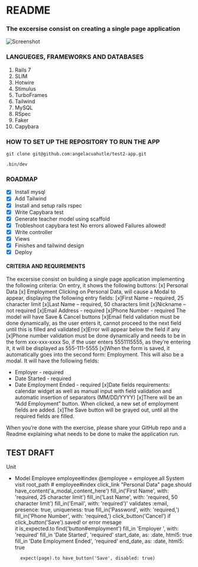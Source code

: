 # README

### The excersise consist on creating a single page application

![Screenshot](shoot-app.png)

### LANGUEGES, FRAMEWORKS AND DATABASES

1. Rails 7
2. SLIM
3. Hotwire
4. Stimulus
5. TurboFrames
6. Tailwind
7. MySQL
8. RSpec
9. Faker
10. Capybara

### HOW TO SET UP THE REPOSITORY TO RUN THE APP

`git clone git@github.com:angelacuahutle/test2-app.git`

`.bin/dev`

### ROADMAP

- [x] Install mysql
- [x] Add Tailwind
- [x] Install and setup rails rspec
- [x] Write Capybara test
- [x] Generate teacher model using scaffold
- [x] Trobleshoot capybara test
      No errors allowed
      Failures allowed!
- [x] Write controller
- [x] Views
- [x] Finishes and tailwind design
- [x] Deploy

#### CRITERIA AND REQUIREMENTS

The excersise consist on building a single page application implementing the following criteria:
On entry, it shows the following buttons:
[x] Personal Data
[x] Employment
Clicking on Personal Data, will cause a Modal to appear, displaying the following entry fields:
[x]First Name – required, 25 character limit
[x]Last Name – required, 50 characters limit
[x]Nickname – not required
[x]Email Address - required
[x]Phone Number - required
The model will have Save & Cancel buttons
[x]Email field validation must be done dynamically, as the user enters it, cannot proceed to the
next field until this is filled and validated
[x]Error will appear below the field if any
[x]Phone number validation must be done dynamically and needs to be in the form xxx-xxx-xxxx
So, if the user enters 5551115555, as they’re entering it, it will be displayed as 555-111-5555
[x]When the form is saved, it automatically goes into the second form: Employment. This will also
be a modal. It will have the following fields: 
- Employer - required 
- Date Started - required
- Date Employment Ended - required
[x]Date fields requirements: calendar widget as well as manual input with field validation and
automatic insertion of separators (MM/DD/YYYY)
[x]There will be an “Add Employment” button. When clicked, a new set of employment fields are added.
[x]The Save button will be grayed out, until all the required fields are filled.

When you’re done with the exercise, please share your GitHub repo and a Readme explaining
what needs to be done to make the application run.

## TEST DRAFT

Unit

- Model Employee
  employee#index
  @employee = employee.all
  System
  visit root_path # employee#index
    click_link "Personal Data"
      page.should have_content('a_modal_content_here')
        fill_in('First Name', with: 'required, 25 character limit')
        fill_in('Last Name', with: 'required, 50 character limit')
        fill_in('Email', with: 'required')'
        validates :email, presence: true, uniqueness: true
        fill_in('Password', with: 'required,')
        fill_in('Phone Number', with: 'required,')
         click_button('Cancel')
         if click_button('Save').saved!
         or error mesage  
    it is_expected.to find('button#employment')
        fill_in 'Employer ', with: 'required'
        fill_in 'Date Started', 'required' start_date, as: :date, html5: true
        fill_in 'Date Employment Ended', 'required' end_date, as: :date, html5: true
        
        expect(page).to have_button('Save', disabled: true)    

